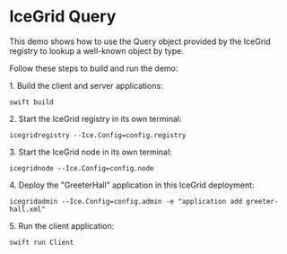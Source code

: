 # IceGrid Query

This demo shows how to use the Query object provided by the IceGrid registry to lookup a well-known object by type.

Follow these steps to build and run the demo:

1\. Build the client and server applications:

```shell
swift build
```

2\. Start the IceGrid registry in its own terminal:

```shell
icegridregistry --Ice.Config=config.registry
```

3\. Start the IceGrid node in its own terminal:

```shell
icegridnode --Ice.Config=config.node
```

4\. Deploy the "GreeterHall" application in this IceGrid deployment:

```shell
icegridadmin --Ice.Config=config.admin -e "application add greeter-hall.xml"
```

5\. Run the client application:

```shell
swift run Client
```
